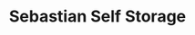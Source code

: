 ---
title: "Sebastian Self Storage"
url: /sebastian/sebastian-self-storage/
shop: storage rental
---